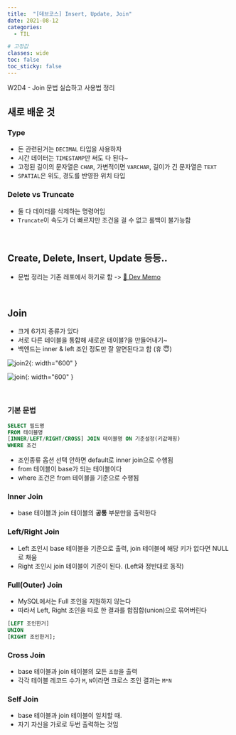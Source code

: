 ```yaml
---
title:  "[데브코스] Insert, Update, Join"
date: 2021-08-12
categories: 
  - TIL

# 고정값
classes: wide
toc: false
toc_sticky: false
---
```


W2D4 - Join 문법 실습하고 사용법 정리

## 새로 배운 것

### Type

- 돈 관련된거는 `DECIMAL` 타입을 사용하자
- 시간 데이터는 `TIMESTAMP`만 써도 다 된다~
- 고정된 길이의 문자열은 `CHAR`, 가변적이면 `VARCHAR`, 길이가 긴 문자열은 `TEXT`
- `SPATIAL`은 위도, 경도를 반영한 위치 타입

### Delete vs Truncate

- 둘 다 데이터를 삭제하는 명령어임
- `Truncate`이 속도가 더 빠르지만 조건을 걸 수 없고 롤백이 불가능함

<br>

## Create, Delete, Insert, Update 등등..

- 문법 정리는 기존 레포에서 하기로 함 -> [🚀 Dev Memo](https://github.com/hanjo8813/Dev_Memo/blob/master/command/mysql.md)

<br>

## Join

- 크게 6가지 종류가 있다
- 서로 다른 테이블을 통합해 새로운 테이블?을 만들어내기~
- 백엔드는 inner & left 조인 정도만 잘 알면된다고 함 (휴 😇)

![join2](https://media.vlpt.us/images/sonofhuman20/post/2a3e740f-3083-4cde-aa39-cb6170c50a40/Untitled%200.png){: width="600" }

![join](https://t1.daumcdn.net/cfile/tistory/99219C345BE91A7E32){: width="600" }

<br>

### 기본 문법

```sql
SELECT 필드명
FROM 테이블명
[INNER/LEFT/RIGHT/CROSS] JOIN 테이블명 ON 기준설정(키값매핑)
WHERE 조건
```

- 조인종류 옵션 선택 안하면 default로 inner join으로 수행됨
- from 테이블이 base가 되는 테이블이다
- where 조건은 from 테이블을 기준으로 수행됨

### Inner Join 

- base 테이블과 join 테이블의 **공통** 부분만을 출력한다

### Left/Right Join 

- Left 조인시 base 테이블을 기준으로 출력, join 테이블에 해당 키가 없다면 NULL로 채움
- Right 조인시 join 테이블이 기준이 된다. (Left와 정반대로 동작)

### Full(Outer) Join 

- MySQL에서는 Full 조인을 지원하지 않는다
- 따라서 Left, Right 조인을 따로 한 결과를 합집합(union)으로 묶어버린다

```sql
[LEFT 조인한거]
UNION
[RIGHT 조인한거];
```

### Cross Join 

- base 테이블과 join 테이블의 모든 `조합`을 출력
- 각각 테이블 레코드 수가 `M`, `N`이라면 크로스 조인 결과는 `M*N`

### Self Join 

- base 테이블과 join 테이블이 일치할 때.
- 자기 자신을 가로로 두번 출력하는 것임

<br>